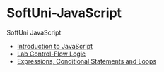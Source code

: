 # SoftUni-JavaScript
SoftUni JavaScript 

* [Introduction to JavaScript] 
* [Lab Control-Flow Logic]
* [Expressions, Conditional Statements and Loops]



[Introduction to JavaScript]: <https://github.com/MilenKunchev/JavaScript-SoftUni/tree/master/Introduction%20to%20JavaScript>
[Lab Control-Flow Logic]:<https://github.com/MilenKunchev/JavaScript-SoftUni/tree/master/Lab%20Control-Flow%20Logic>
[Expressions, Conditional Statements and Loops]:<https://github.com/MilenKunchev/JavaScript-SoftUni/tree/master/Expressions%2C%20Conditional%20Statements%20and%20Loops>

